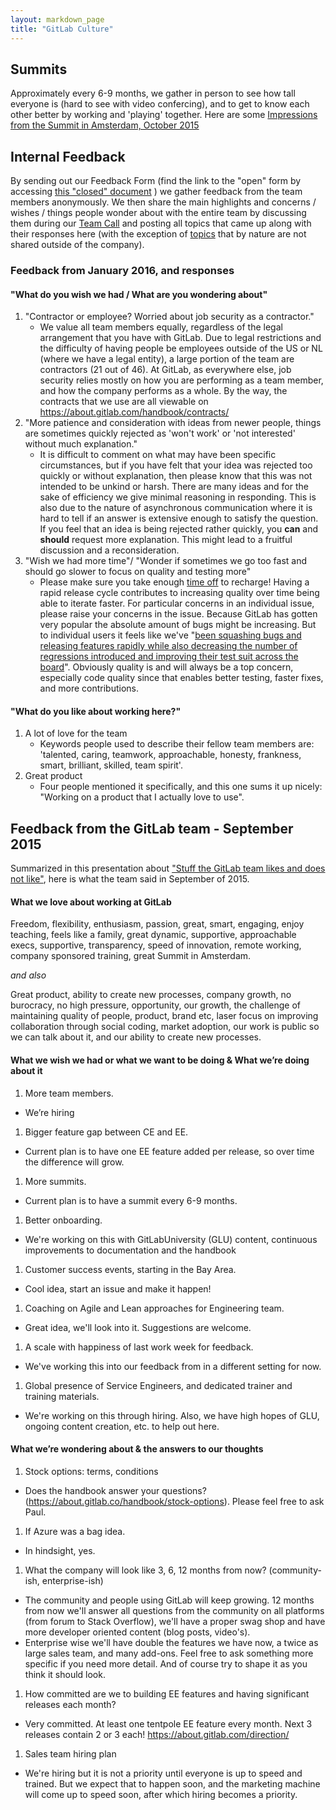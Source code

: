 ```yaml
---
layout: markdown_page
title: "GitLab Culture"
---
```


## Summits

Approximately every 6-9 months, we gather in person to see how tall everyone is (hard to see with video confercing), and to
get to know each other better by working and 'playing' together. Here are some
 [Impressions from the Summit in Amsterdam, October 2015](https://about.gitlab.com/2015/11/30/gitlab-summit-2015/)


## Internal Feedback

By sending out our Feedback Form (find the link to the "open" form by accessing
[this "closed" document](https://docs.google.com/document/d/12ZAACGeS2_nz6AFXqf78x9iv2LB_hyX9fcT4s9nJF4M/edit) )
we gather feedback from the team members anonymously. We then share the main highlights
and concerns / wishes / things people wonder about with the entire team by discussing
them during our [Team Call](https://about.gitlab.com/handbook/#team-call) and posting
all topics that came up along with their responses here (with the exception of
  [topics](https://about.gitlab.com/handbook/#general-guidelines) that by nature
  are not shared outside of the company).

### Feedback from January 2016, and responses

#### "What do you wish we had / What are you wondering about"

1. "Contractor or employee? Worried about job security as a contractor."
   * We value all team members equally, regardless of the legal arrangement that
   you have with GitLab. Due to legal restrictions and the difficulty of having
   people be employees outside of the US or NL (where we have a legal entity), a
   large portion of the team are contractors (21 out of 46). At GitLab, as everywhere
   else, job security relies mostly on how you are performing as a team member,
   and how the company performs as a whole. By the way, the contracts that we use
   are all viewable on https://about.gitlab.com/handbook/contracts/
1. "More patience and consideration with ideas from newer people, things are sometimes
quickly rejected as 'won't work' or 'not interested' without much explanation."
   * It is difficult to comment on what may have been specific circumstances,
   but if you have felt that your idea was rejected too quickly or without explanation,
   then please know that this was not intended to be unkind or harsh. There are
   many ideas and for the sake of efficiency we give minimal reasoning in responding.
   This is also due to the nature of asynchronous communication where it is hard
   to tell if an answer is extensive enough to satisfy the question. If you feel
   that an idea is being rejected rather quickly, you **can** and **should**
   request more explanation. This might lead to a fruitful discussion and a reconsideration.
 1. "Wish we had more time"/ "Wonder if sometimes we go too fast and should go slower
 to focus on quality and testing more"
    * Please make sure you take enough
    [time off](https://about.gitlab.com/handbook/#paid-time-off) to recharge!
    Having a rapid release cycle contributes to increasing quality over time being able to iterate faster. For
    particular concerns in an individual issue, please raise your concerns in the
    issue. Because GitLab has gotten very popular the absolute amount of bugs might be increasing.
    But to individual users it feels like we've "[been squashing bugs and releasing
    features rapidly while also decreasing the number of regressions introduced and
    improving their test suit across the board](https://news.ycombinator.com/item?id=11039966)".
    Obviously quality is and will always be a top concern, especially code quality
    since that enables better testing, faster fixes, and more contributions.

#### "What do you like about working here?"

1. A lot of love for the team
   * Keywords people used to describe their fellow team members are: 'talented,
   caring, teamwork, approachable, honesty, frankness, smart, brilliant, skilled,
   team spirit'.
1. Great product
   * Four people mentioned it specifically, and this one sums it up nicely: "Working
   on a product that I actually love to use".

## Feedback from the GitLab team - September 2015

Summarized in this presentation about ["Stuff the GitLab team likes and does not 
like"](https://docs.google.com/a/gitlab.com/presentation/d/1h9P8Vf_6fzPbLCCahvwtIF5j_cH54zsv9iRSseVZzl0/edit?usp=sharing), 
here is what the team said in September of 2015.

#### What we love about working at GitLab

Freedom, flexibility, enthusiasm, passion, great, smart, engaging,
enjoy teaching, feels like a family, great dynamic, supportive,
approachable execs, supportive, transparency, speed of innovation, remote working,
company sponsored training, great Summit in Amsterdam.  

_and also_  

Great product, ability to create new processes,
company growth, no burocracy, no high pressure, opportunity, our growth,
the challenge of maintaining quality of people, product, brand etc,
laser focus on improving collaboration through social coding, market adoption,
our work is public so we can talk about it, and our ability to create new processes.

#### What we wish we had or what we want to be doing & What we’re doing about it

1. More team members.
  - We’re hiring
1. Bigger feature gap between CE and EE.
  -	Current plan is to have one EE feature added per release, so over time the difference will grow.
1. More summits.
  -	Current plan is to have a summit every 6-9 months.
1. Better onboarding.
  -	We're working on this with GitLabUniversity (GLU) content, continuous improvements to documentation and the handbook
1. Customer success events, starting in the Bay Area.
  -	Cool idea, start an issue and make it happen!
1. Coaching on Agile and Lean approaches for Engineering team.
  -	Great idea, we'll look into it. Suggestions are welcome.
1. A scale with happiness of last work week for feedback.
  -	We've working this into our feedback from in a different setting for now.
1. Global presence of Service Engineers, and dedicated trainer and training materials.
  -	We're working on this through hiring. Also, we have high hopes of GLU, ongoing content creation, etc. to help out here.

#### What we’re wondering about & the answers to our thoughts

1. Stock options: terms, conditions
  - Does the handbook answer your questions? (https://about.gitlab.co/handbook/stock-options). Please feel free to ask Paul.
1. If Azure was a bag idea.
  - In hindsight, yes.
1. What the company will look like 3, 6, 12 months from now? (community-ish, enterprise-ish)
  - The community and people using GitLab will keep growing. 12 months from now 
  we'll answer all questions from the community on all platforms (from forum to 
  Stack Overflow), we'll have a proper swag shop and have more developer oriented 
  content (blog posts, video's).
  - Enterprise wise we'll have double the features we have now, a twice as large sales 
team, and many add-ons. Feel free to ask something more specific if you need more 
detail. And of course try to shape it as you think it should look.
1. How committed are we to building EE features and having significant releases  each month?
  - Very committed. At least one tentpole EE feature every month. Next 3 releases contain 2 or 3 each! https://about.gitlab.com/direction/
1. Sales team hiring plan
  - We're hiring but it is not a priority until everyone is up to speed and trained. But we expect that to happen soon, and the marketing machine will come up to speed soon, after which hiring becomes a priority.

